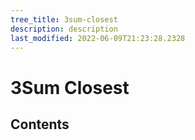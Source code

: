 ```yaml
---
tree_title: 3sum-closest
description: description
last_modified: 2022-06-09T21:23:28.2328
---
```


# 3Sum Closest

## Contents
